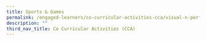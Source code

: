 ```yaml
---
title: Sports & Games
permalink: /engaged-learners/co-curricular-activities-cca/visual-n-performing-arts/chinese-dance/
description: ""
third_nav_title: Co Curricular Activities (CCA)
---
```


